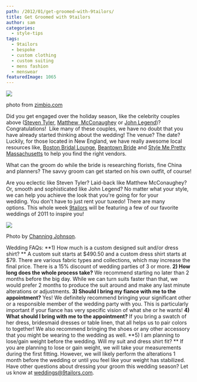 ```yaml
---
path: /2012/01/get-groomed-with-9tailors/
title: Get Groomed with 9tailors
author: sam
categories: 
  - style-tips
tags: 
  - 9tailors
  - bespoke
  - custom clothing
  - custom suiting
  - mens fashion
  - menswear
featuredImage: 1065
---
```

[![](http://www1.pictures.zimbio.com/mp/3c0JaMIPh5kl.jpg)](http://www1.pictures.zimbio.com/mp/3c0JaMIPh5kl.jpg)

photo from [zimbio.com](http://www.zimbio.com/Matthew+McConaughey/articles/_JSHpdR1plt/Celebrity+Engagement+Roundup+2011+Holiday)

Did you get engaged over the holiday season, like the celebrity couples above ([Steven Tyler](http://en.wikipedia.org/wiki/Steven_Tyler), [Matthew  McConaughey](http://www.matthewmcconaughey.com/) or [John Legend](http://www.johnlegend.com/us/home/))? Congratulations!  Like many of these couples, we have no doubt that you have already started thinking about the wedding! The venue? The date? Luckily, for those located in New England, we have really awesome local resources like, [Boston Bridal Lounge](http://www.bostonbridallounge.com/), [Beantown Bride](http://beantownbride.com/) and [Style Me Pretty Massachusetts](http://www.stylemepretty.com/massachusetts-weddings/) to help you find the right vendors.

What can the groom do while the bride is researching florists, fine China and planners? The savvy groom can get started on his own outfit, of course!

Are you eclectic like Steven Tyler? Laid-back like Matthew McConaughey? Or, smooth and sophisticated like John Legend? No matter what your style, we can help you achieve the look that you're going for for your wedding. You don't have to just rent your tuxedo! There are many options. This whole week [9tailors](http://9tailors.com/) will be featuring a few of our favorite weddings of 2011 to inspire you!

[![](http://3.bp.blogspot.com/-_LptRXlrgyA/TxRm3SmqVvI/AAAAAAAAKj8/2BBTHbNcKKk/s400/9TailorsFallShoot-217.jpg)](http://3.bp.blogspot.com/-_LptRXlrgyA/TxRm3SmqVvI/AAAAAAAAKj8/2BBTHbNcKKk/s1600/9TailorsFallShoot-217.jpg)

Photo by [Channing Johnson](http://www.channingjohnsonphoto.com/).

Wedding FAQs: **1) How much is a custom designed suit and/or dress shirt? ** A custom suit starts at $490.50 and a custom dress shirt starts at $79. There are various fabric types and collections, which may increase the final price. There is a 15% discount of wedding parties of 3 or more. **2) How long does the whole process take?** We recommend starting no later than 2 months before the big day. While we can turn suits faster than that, we would prefer 2 months to produce the suit around and make any last minute alterations or adjustments. **3) Should I bring my fiance with me to the appointment?** Yes! We definitely recommend bringing your significant other or a responsible member of the wedding party with you. This is particularly important if your fiance has very specific vision of what she or he wants! **4) What should I bring with me to the appointment?** If you bring a swatch of her dress, bridesmaid dresses or table linen, that all helps us to pair colors to together! We also recommend bringing the shoes or any other accessory that you might be wearing to the wedding as well. **5) I am planning to lose/gain weight before the wedding. Will my suit and dress shirt fit? ** If you are planning to lose or gain weight, we will take your measurements during the first fitting. However, we will likely perform the alterations 1 month before the wedding or until you feel like your weight has stabilized. Have other questions about dressing your groom this wedding season? Let us know at [weddings@9tailors.com](mailto:weddings@9tailors.com).